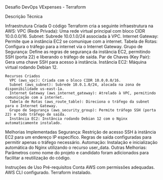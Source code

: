 Desafio DevOps VExpenses - Terraform

Descrição Técnica

  Infraestrutura Criada
    O código Terraform cria a seguinte infraestrutura na AWS:
      VPC (Rede Privada): Uma rede virtual principal com bloco CIDR 10.0.0.0/16.
      Subnet: Subrede 10.0.1.0/24 associada à VPC.
      Internet Gateway: Permite que a instância EC2 se comunique com a internet.
      Tabela de Rotas: Configura o tráfego para a internet via o Internet Gateway.
      Grupo de Segurança: Define as regras de segurança da instância EC2, permitindo SSH (porta 22) e liberando o tráfego de saída.
      Par de Chaves (Key Pair): Gera uma chave SSH para acesso à instância.
      Instância EC2: Máquina virtual rodando Debian 12.
      
    Recursos Criados
      VPC (aws_vpc): Criada com o bloco CIDR 10.0.0.0/16.
      Subnet (aws_subnet): Subrede 10.0.1.0/24, alocada na zona de disponibilidade us-east-1a.
      Internet Gateway (aws_internet_gateway): Atrelado à VPC, permitindo comunicação com a internet.
      Tabela de Rotas (aws_route_table): Direciona o tráfego da subnet para o Internet Gateway.
      Grupo de Segurança (aws_security_group): Permite tráfego SSH (porta 22) e todo tráfego de saída.
      Instância EC2: Instância rodando Debian 12 com o Nginx automaticamente instalado.

  Melhorias Implementadas
    Segurança:
      Restrição de acesso SSH à instância EC2 para um endereço IP específico.
      Regras de saída configuradas para permitir apenas o tráfego necessário.
    Automação:
      Instalação e inicialização automática do Nginx utilizando o recurso user_data.
    Outras Melhorias:
      Parâmetros como nome do projeto e candidato foram adicionados para facilitar a reutilização do código.
    
  Instruções de Uso
    Pré-requisitos
      Conta AWS com permissões adequadas.
      AWS CLI configurado.
      Terraform instalado.
